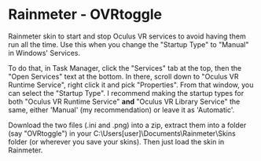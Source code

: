 # Rainmeter - OVRtoggle
Rainmeter skin to start and stop Oculus VR services to avoid having them run all the time.  Use this when you change the "Startup Type" to "Manual" in Windows' Services.

To do that, in Task Manager, click the "Services" tab at the top, then the "Open Services" text at the bottom.  In there, scroll down to "Oculus VR Runtime Service", right click it and pick "Properties".  From that window, you can select the "Startup Type".  I recommend making the startup types for both "Oculus VR Runtime Service" **and** "Oculus VR Library Service" the same, either 'Manual' (my recommendation) or leave it as 'Automatic'.

Download the two files (.ini and .png) into a zip, extract them into a folder (say "OVRtoggle") in your C:\Users\[user]\Documents\Rainmeter\Skins folder (or wherever you save your skins).  Then just load the skin in Rainmeter.
